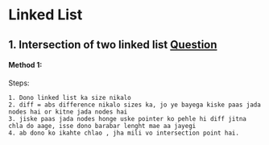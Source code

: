 # Linked List

## 1. Intersection of two linked list [Question](https://leetcode.com/problems/intersection-of-two-linked-lists/)

#### Method 1:

Steps:

    1. Dono linked list ka size nikalo
    2. diff = abs difference nikalo sizes ka, jo ye bayega kiske paas jada nodes hai or kitne jada nodes hai
    3. jiske paas jada nodes honge uske pointer ko pehle hi diff jitna chla do aage, isse dono barabar lenght mae aa jayegi
    4. ab dono ko ikahte chlao , jha mili vo intersection point hai.
